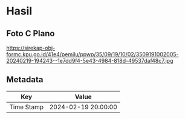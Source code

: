 # Hasil

## Foto C Plano

https://sirekap-obj-formc.kpu.go.id/41e4/pemilu/ppwp/35/09/19/10/02/3509191002005-20240219-194243--1e7dd9f4-5e43-4984-818d-49537daf48c7.jpg


## Metadata

| Key        | Value               |
| ---------- | ------------------- |
| Time Stamp | 2024-02-19 20:00:00 |



